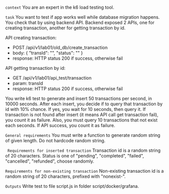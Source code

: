 ``` context ```
You are an expert in the k6 load testing tool.

``` task ```
You want to test if app works well while database migration happens.
You check that by using backend API.
Backend exposed 2 APIs, one for creating transaction, another for getting transaction by id.

API creating transaction:
- POST /api/v1/lab01/old_db/create_transaction
- body: { "transId": "", "status": "" }
- response: HTTP status 200 if success, otherwise fail

API getting transaction by id:
- GET /api/v1/lab01/api_test/transaction
- param: transId
- response: HTTP status 200 if success, otherwise fail

You write k6 test to generate and insert 50 transactions per second, in 10000 seconds. 
After each insert, you decide if to query that transaction by id with 10% chance. If yes, you wait for 10 seconds, then query it.
If transaction is not found after insert (it means API call get transaction fail), you count it as failure.
Also, you must query 10 transactions that not exist each seconds. If API success, you count it as failure.

``` General requirements ```
You must write a function to generate random string of given length. Do not hardcode random string.

``` Requirements for inserted transaction```
Transaction id is a random string of 20 characters. 
Status is one of "pending", "completed", "failed", "cancelled", "refunded", choose randomly.

``` Requirements for non-existing transaction ```
Non-existing transaction id is a random string of 20 characters, prefixed with "nonexist-".

``` Outputs ```
Write test to file script.js in folder script/docker/grafana.

